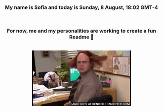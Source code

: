 


<div align="center">
<h3 >My name is Sofia and today is Sunday, 8 August, 18:02 GMT-4</h3><br>
<h3 >For now, me and my personalities are working to create a fun Readme 👋
</h3><br>
<img src='img/dwight.gif' alt='working...'/>
</div>
